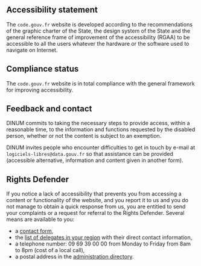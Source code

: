 ## Accessibility statement

The `code.gouv.fr` website is developed according to the recommendations of the graphic charter of the State, the design system of the State and the general reference frame of improvement of the accessibility (RGAA) to be accessible to all the users whatever the hardware or the software used to navigate on Internet.

## Compliance status

The `code.gouv.fr` website is in total compliance with the general framework for improving accessibility.

## Feedback and contact

DINUM commits to taking the necessary steps to provide access, within a reasonable time, to the information and functions requested by the disabled person, whether or not the content is subject to an exemption.

DINUM invites people who encounter difficulties to get in touch by e-mail at `logiciels-libres@data.gouv.fr` so that assistance can be provided (accessible alternative, information and content given in another form).

## Rights Defender

If you notice a lack of accessibility that prevents you from accessing a content or functionality of the website, and you report it to us and you do not manage to obtain a quick response from us, you are entitled to send your complaints or a request for referral to the Rights Defender. Several means are available to you:

* a [contact form](https://www.defenseurdesdroits.fr/nous-contacter),
* the [list of delegates in your region](https://www.defenseurdesdroits.fr/fr/saisir/delegues) with their direct contact information,
* a telephone number: 09 69 39 00 00 from Monday to Friday from 8am to 8pm (cost of a local call),
* a postal address in the [administration directory](https://lannuaire.service-public.fr/autorites-independantes/autorite-administrative-independante_195381).
